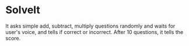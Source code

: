 # SolveIt

It asks simple add, subtract, multiply questions randomly and waits for user's voice, and tells if correct or incorrect. After 10 questions, it tells the score.
